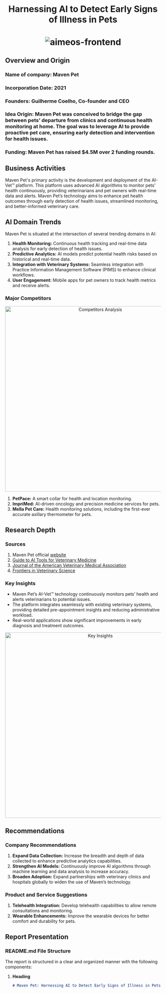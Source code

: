 <div align="center">
  <h1>Harnessing AI to Detect Early Signs of Illness in Pets<h1>



![aimeos-frontend](https://maven.pet/img/main/share.jpg)

</div>

## Overview and Origin
### Name of company: Maven Pet

### Incorporation Date: 2021

### Founders: Guilherme Coelho, Co-founder and CEO

### Idea Origin: Maven Pet was conceived to bridge the gap between pets’ departure from clinics and continuous health monitoring at home. The goal was to leverage AI to provide proactive pet care, ensuring early detection and intervention for health issues.

### Funding: Maven Pet has raised $4.5M over 2 funding rounds.


## Business Activities
Maven Pet's primary activity is the development and deployment of the AI-Vet™ platform. This platform uses advanced AI algorithms to monitor pets' health continuously, providing veterinarians and pet owners with real-time data and alerts. Maven Pet’s technology aims to enhance pet health outcomes through early detection of health issues, streamlined monitoring, and better-informed veterinary care.

## AI Domain Trends
Maven Pet is situated at the intersection of several trending domains in AI:
1. **Health Monitoring:** Continuous health tracking and real-time data analysis for early detection of health issues.
2. **Predictive Analytics:** AI models predict potential health risks based on historical and real-time data.
3. **Integration with Veterinary Systems:** Seamless integration with Practice Information Management Software (PIMS) to enhance clinical workflows.
4. **User Engagement:** Mobile apps for pet owners to track health metrics and receive alerts.

### Major Competitors
<div align="center">
  <img src="https://via.placeholder.com/800x400" alt="Competitors Analysis" width="600">
</div>

1. **PetPace:** A smart collar for health and location monitoring.
2. **ImpriMed:** AI-driven oncology and precision medicine services for pets.
3. **Mella Pet Care:** Health monitoring solutions, including the first-ever accurate axillary thermometer for pets.

## Research Depth
### Sources
1. Maven Pet official [website](https://maven.pet/)
2. [Guide to AI Tools for Veterinary Medicine](https://fullslice.agency)
3. [Journal of the American Veterinary Medical Association](https://avmajournals.avma.org)
4. [Frontiers in Veterinary Science](https://www.frontiersin.org)

### Key Insights
- Maven Pet’s AI-Vet™ technology continuously monitors pets’ health and alerts veterinarians to potential issues.
- The platform integrates seamlessly with existing veterinary systems, providing detailed pre-appointment insights and reducing administrative workload.
- Real-world applications show significant improvements in early diagnosis and treatment outcomes.

<div align="center">
  <img src="https://via.placeholder.com/800x400" alt="Key Insights" width="600">
</div>

## Recommendations
### Company Recommendations
1. **Expand Data Collection:** Increase the breadth and depth of data collected to enhance predictive analytics capabilities.
2. **Strengthen AI Models:** Continuously improve AI algorithms through machine learning and data analysis to increase accuracy.
3. **Broaden Adoption:** Expand partnerships with veterinary clinics and hospitals globally to widen the use of Maven’s technology.

### Product and Service Suggestions
1. **Telehealth Integration:** Develop telehealth capabilities to allow remote consultations and monitoring.
2. **Wearable Enhancements:** Improve the wearable devices for better comfort and durability for pets.

## Report Presentation
### README.md File Structure
The report is structured in a clear and organized manner with the following components:

1. **Heading**
   ```markdown
   # Maven Pet: Harnessing AI to Detect Early Signs of Illness in Pets
